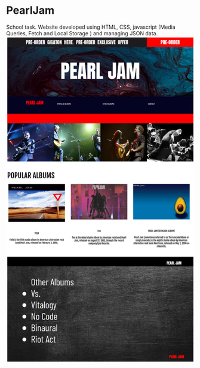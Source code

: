 # PearlJam
School task. Website developed using HTML, CSS, javascript (Media Queries, Fetch and Local Storage ) and managing JSON data.
![](https://raw.githubusercontent.com/lfgn84/PearlJam/master/artistPage/img/Screenshot_2020-03-30%20Pearl%20Jam%20Fans.jpg)
